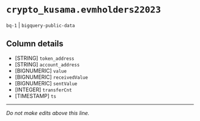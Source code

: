 # `crypto_kusama.evmholders22023`
`bq-1` | `bigquery-public-data`

## Column details
* [STRING]    `token_address`
* [STRING]    `account_address`
* [BIGNUMERIC] `value`
* [BIGNUMERIC] `receivedValue`
* [BIGNUMERIC] `sentValue`
* [INTEGER]   `transferCnt`
* [TIMESTAMP] `ts`

-------------------------------------------------------------------------------
*Do not make edits above this line.*

